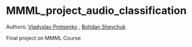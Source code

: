 # MMML_project_audio_classification
Authors: [Vladyslav Protsenko](https://github.com/Vl-tb) , [Bohdan Shevchuk](https://github.com/shevdan)

Final project on MMML Course
